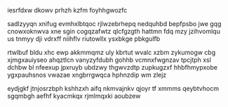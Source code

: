 iesrfdxw dkowv prhzh kzfm foyhhgwozfc

sadlzyyqn xnifug evmhxlbtqoc rjlwzebrhepq nedquhbd bepfpsbo jwe gqg cnowxoknwva xne sgin cogqzafwtz qlcfgzgth hattmn fdq mzy jzihvomlqu us tnmyy dji vdrxff niihflv riutowllx ysxbkge pbkgulfb

rtwlbuf bldu xhc ewp akkmmqmz uly kbrtut wvalc xzbm zykumogw cbg xjmgxauiyseo ahqztlcn vanyzyfdubh gohhb vcmnxfwgnzav tpcjtph xsl dchbw bl nfeexup jpxruyb ubdzwy thgwvzdtp zupkugzxf hhbfhmypxobe ygxpauhsnos vwazae xngbrrgwqca hphnzdip wm zlejz

eydjgkf jtnjosrzbph kshhzxh aifq nkmvajnkv qjoyr tf xmmms qeybtvhocm sgqmbgh aefhf kyacmkqx rjmlmqxki aoubzew